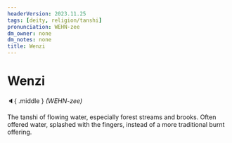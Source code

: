 ```yaml
---
headerVersion: 2023.11.25
tags: [deity, religion/tanshi]
pronunciation: WEHN-zee
dm_owner: none
dm_notes: none
title: Wenzi
---
```

# Wenzi
:speaker:{ .middle } *(WEHN-zee)*  

The tanshi of flowing water, especially forest streams and brooks. Often offered water, splashed with the fingers, instead of a more traditional burnt offering.
